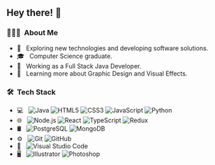 <h2> Hey there! 👋</h2>

<h3> 👨🏿‍💻 &nbsp;About Me </h3>

- 🤔 &nbsp; Exploring new technologies and developing software solutions.
- 🎓 &nbsp; Computer Science graduate.
- 💼 &nbsp; Working as a Full Stack Java Developer.
- 🌱 &nbsp; Learning more about Graphic Design and Visual Effects.

<h3> 🛠 &nbsp;Tech Stack</h3>

- 💻 &nbsp;
  ![Java](https://img.shields.io/badge/-Java-333333?style=flat&logo=Java&logoColor=007396)
  ![HTML5](https://img.shields.io/badge/-HTML5-333333?style=flat&logo=HTML5)
  ![CSS3](https://img.shields.io/badge/-CSS-333333?style=flat&logo=CSS3&logoColor=1572B6)
  ![JavaScript](https://img.shields.io/badge/-JavaScript-333333?style=flat&logo=javascript)
  ![Python](https://img.shields.io/badge/-Python-333333?style=flat&logo=python)
- 🌐 &nbsp;
  ![Node.js](https://img.shields.io/badge/-Node.js-333333?style=flat&logo=node.js)
  ![React](https://img.shields.io/badge/-React-333333?style=flat&logo=react)
  ![TypeScript](https://img.shields.io/badge/-TypeScript-333333?style=flat&logo=typescript)
  ![Redux](https://img.shields.io/badge/-Redux-333333?style=flat&logo=redux)
- 🛢 &nbsp;
  ![PostgreSQL](https://img.shields.io/badge/-PostgreSQL-333333?style=flat&logo=postgresql)
  ![MongoDB](https://img.shields.io/badge/-MongoDB-333333?style=flat&logo=mongodb)
- ⚙️ &nbsp;
  ![Git](https://img.shields.io/badge/-Git-333333?style=flat&logo=git)
  ![GitHub](https://img.shields.io/badge/-GitHub-333333?style=flat&logo=github)
- 🔧 &nbsp;
  ![Visual Studio Code](https://img.shields.io/badge/-Visual%20Studio%20Code-333333?style=flat&logo=visual-studio-code&logoColor=007ACC)
- 🖥 &nbsp;
  ![Illustrator](https://img.shields.io/badge/-Illustrator-333333?style=flat&logo=adobe-illustrator)
  ![Photoshop](https://img.shields.io/badge/-Photoshop-333333?style=flat&logo=adobe-photoshop)
<!--
<h3> 🔗 &nbsp;Connect with Me </h3>

<p align="center">
<a href="https://www.bmotive.net/"><img alt="Website" src="https://img.shields.io/badge/Website-www.bmotive.net-blue?style=flat-square&logo=google-chrome"></a>
<a href="https://www.linkedin.com/in/bayode-olaoye/"><img alt="LinkedIn" src="https://img.shields.io/badge/LinkedIn-Bayode-blue?style=flat-square&logo=linkedin"></a>-->
</p>
